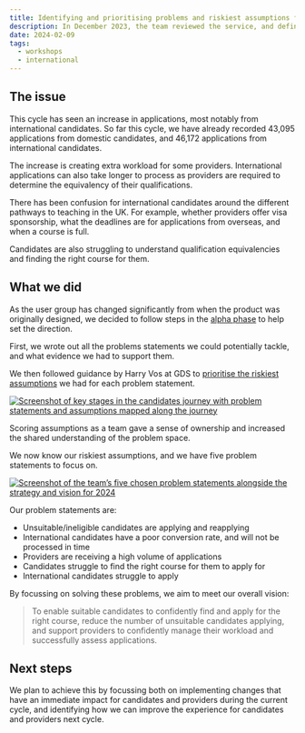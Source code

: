 ```yaml
---
title: Identifying and prioritising problems and riskiest assumptions for 2024
description: In December 2023, the team reviewed the service, and defined the direction for design work in 2024.
date: 2024-02-09
tags:
  - workshops
  - international
---
```


## The issue

This cycle has seen an increase in applications, most notably from international candidates. So far this cycle, we have already recorded 43,095 applications from domestic candidates, and 46,172 applications from international candidates.

The increase is creating extra workload for some providers. International applications can also take longer to process as providers are required to determine the equivalency of their qualifications.

There has been confusion for international candidates around the different pathways to teaching in the UK. For example, whether providers offer visa sponsorship, what the deadlines are for applications from overseas, and when a course is full.

Candidates are also struggling to understand qualification equivalencies and finding the right course for them.

## What we did

As the user group has changed significantly from when the product was originally designed, we decided to follow steps in the [alpha phase](https://www.gov.uk/service-manual/agile-delivery/how-the-alpha-phase-works) to help set the direction.

First, we wrote out all the problems statements we could potentially tackle, and what evidence we had to support them.

We then followed guidance by Harry Vos at GDS to [prioritise the riskiest assumptions](https://services.blog.gov.uk/2022/11/03/prioritise-the-riskiest-assumptions-in-big-problem-spaces) we had for each problem statement.

[![Screenshot of key stages in the candidates journey with problem statements and assumptions mapped along the journey](candidate-journey-problem-statements-assumptions.png)](candidate-journey-problem-statements-assumptions.png)

Scoring assumptions as a team gave a sense of ownership and increased the shared understanding of the problem space.

We now know our riskiest assumptions, and we have five problem statements to focus on.

[![Screenshot of the team’s five chosen problem statements alongside the strategy and vision for 2024](problem-statements-strategy-vision.png)](problem-statements-strategy-vision.png)

Our problem statements are:

- Unsuitable/ineligible candidates are applying and reapplying
- International candidates have a poor conversion rate, and will not be processed in time
- Providers are receiving a high volume of applications
- Candidates struggle to find the right course for them to apply for
- International candidates struggle to apply

By focussing on solving these problems, we aim to meet our overall vision:

> To enable suitable candidates to confidently find and apply for the right course, reduce the number of unsuitable candidates applying, and support providers to confidently manage their workload and successfully assess applications.

## Next steps

We plan to achieve this by focussing both on implementing changes that have an immediate impact for candidates and providers during the current cycle, and identifying how we can improve the experience for candidates and providers next cycle.
